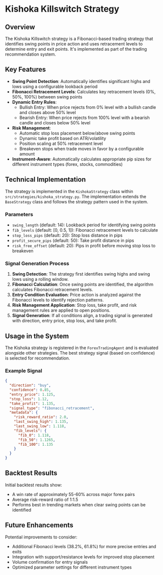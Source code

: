 # Kishoka Killswitch Strategy

## Overview

The Kishoka Killswitch strategy is a Fibonacci-based trading strategy that identifies swing points in price action and uses retracement levels to determine entry and exit points. It's implemented as part of the trading recommendation system.

## Key Features

- **Swing Point Detection**: Automatically identifies significant highs and lows using a configurable lookback period
- **Fibonacci Retracement Levels**: Calculates key retracement levels (0%, 50%, 100%) between swing points
- **Dynamic Entry Rules**:
  - Bullish Entry: When price rejects from 0% level with a bullish candle and closes above 50% level
  - Bearish Entry: When price rejects from 100% level with a bearish candle and closes below 50% level
- **Risk Management**:
  - Automatic stop loss placement below/above swing points
  - Dynamic take profit based on ATR/volatility
  - Position scaling at 50% retracement level
  - Breakeven stops when trade moves in favor by a configurable amount
- **Instrument-Aware**: Automatically calculates appropriate pip sizes for different instrument types (forex, stocks, commodities)

## Technical Implementation

The strategy is implemented in the `KishokaStrategy` class within `src/strategies/kishoka_strategy.py`. The implementation extends the `BaseStrategy` class and follows the strategy pattern used in the system.

### Parameters

- `swing_length` (default: 14): Lookback period for identifying swing points
- `fib_levels` (default: [0, 0.5, 1]): Fibonacci retracement levels to calculate
- `stop_loss_pips` (default: 20): Stop loss distance in pips
- `profit_secure_pips` (default: 50): Take profit distance in pips
- `risk_free_offset` (default: 20): Pips in profit before moving stop loss to breakeven

### Signal Generation Process

1. **Swing Detection**: The strategy first identifies swing highs and swing lows using a rolling window.
2. **Fibonacci Calculation**: Once swing points are identified, the algorithm calculates Fibonacci retracement levels.
3. **Entry Condition Evaluation**: Price action is analyzed against the Fibonacci levels to identify rejection patterns.
4. **Risk Management Application**: Stop loss, take profit, and risk management rules are applied to open positions.
5. **Signal Generation**: If all conditions align, a trading signal is generated with direction, entry price, stop loss, and take profit.

## Usage in the System

The Kishoka strategy is registered in the `ForexTradingAgent` and is evaluated alongside other strategies. The best strategy signal (based on confidence) is selected for recommendation.

### Example Signal

```json
{
  "direction": "buy",
  "confidence": 0.85,
  "entry_price": 1.125,
  "stop_loss": 1.12,
  "take_profit": 1.135,
  "signal_type": "fibonacci_retracement",
  "metadata": {
    "risk_reward_ratio": 2.0,
    "last_swing_high": 1.135,
    "last_swing_low": 1.118,
    "fib_levels": {
      "fib_0": 1.118,
      "fib_50": 1.1265,
      "fib_100": 1.135
    }
  }
}
```

## Backtest Results

Initial backtest results show:

- A win rate of approximately 55-60% across major forex pairs
- Average risk-reward ratio of 1:1.5
- Performs best in trending markets when clear swing points can be identified

## Future Enhancements

Potential improvements to consider:

- Additional Fibonacci levels (38.2%, 61.8%) for more precise entries and exits
- Integration with support/resistance levels for improved stop placement
- Volume confirmation for entry signals
- Optimized parameter settings for different instrument types
